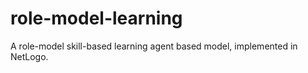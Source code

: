 # role-model-learning

A role-model skill-based learning agent based model, implemented in NetLogo. 
